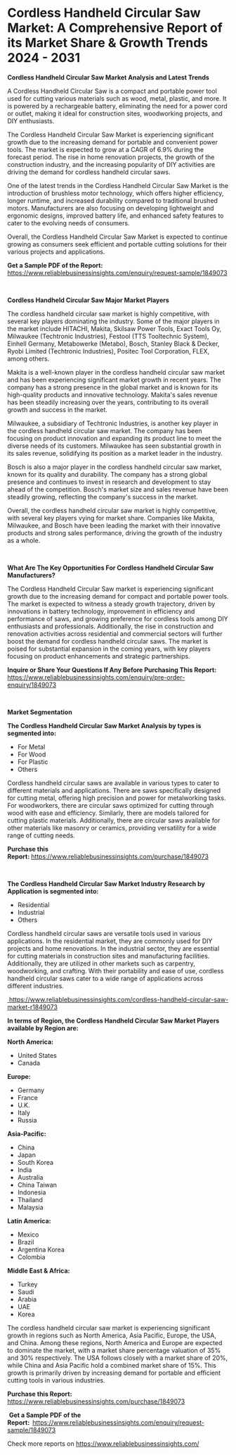 <p><h1>Cordless Handheld Circular Saw Market: A Comprehensive Report of its Market Share & Growth Trends 2024 - 2031</h1></p><p><strong>Cordless Handheld Circular Saw Market Analysis and Latest Trends</strong></p>
<p><p>A Cordless Handheld Circular Saw is a compact and portable power tool used for cutting various materials such as wood, metal, plastic, and more. It is powered by a rechargeable battery, eliminating the need for a power cord or outlet, making it ideal for construction sites, woodworking projects, and DIY enthusiasts.</p><p>The Cordless Handheld Circular Saw Market is experiencing significant growth due to the increasing demand for portable and convenient power tools. The market is expected to grow at a CAGR of 6.9% during the forecast period. The rise in home renovation projects, the growth of the construction industry, and the increasing popularity of DIY activities are driving the demand for cordless handheld circular saws.</p><p>One of the latest trends in the Cordless Handheld Circular Saw Market is the introduction of brushless motor technology, which offers higher efficiency, longer runtime, and increased durability compared to traditional brushed motors. Manufacturers are also focusing on developing lightweight and ergonomic designs, improved battery life, and enhanced safety features to cater to the evolving needs of consumers.</p><p>Overall, the Cordless Handheld Circular Saw Market is expected to continue growing as consumers seek efficient and portable cutting solutions for their various projects and applications.</p></p>
<p><strong>Get a Sample PDF of the Report:&nbsp;</strong> <a href="https://www.reliablebusinessinsights.com/enquiry/request-sample/1849073">https://www.reliablebusinessinsights.com/enquiry/request-sample/1849073</a></p>
<p>&nbsp;</p>
<p><strong>Cordless Handheld Circular Saw Major Market Players</strong></p>
<p><p>The cordless handheld circular saw market is highly competitive, with several key players dominating the industry. Some of the major players in the market include HITACHI, Makita, Skilsaw Power Tools, Exact Tools Oy, Milwaukee (Techtronic Industries), Festool (TTS Tooltechnic System), Einhell Germany, Metabowerke (Metabo), Bosch, Stanley Black & Decker, Ryobi Limited (Techtronic Industries), Positec Tool Corporation, FLEX, among others.</p><p>Makita is a well-known player in the cordless handheld circular saw market and has been experiencing significant market growth in recent years. The company has a strong presence in the global market and is known for its high-quality products and innovative technology. Makita's sales revenue has been steadily increasing over the years, contributing to its overall growth and success in the market.</p><p>Milwaukee, a subsidiary of Techtronic Industries, is another key player in the cordless handheld circular saw market. The company has been focusing on product innovation and expanding its product line to meet the diverse needs of its customers. Milwaukee has seen substantial growth in its sales revenue, solidifying its position as a market leader in the industry.</p><p>Bosch is also a major player in the cordless handheld circular saw market, known for its quality and durability. The company has a strong global presence and continues to invest in research and development to stay ahead of the competition. Bosch's market size and sales revenue have been steadily growing, reflecting the company's success in the market.</p><p>Overall, the cordless handheld circular saw market is highly competitive, with several key players vying for market share. Companies like Makita, Milwaukee, and Bosch have been leading the market with their innovative products and strong sales performance, driving the growth of the industry as a whole.</p></p>
<p>&nbsp;</p>
<p><strong>What Are The Key Opportunities For Cordless Handheld Circular Saw Manufacturers?</strong></p>
<p><p>The Cordless Handheld Circular Saw market is experiencing significant growth due to the increasing demand for compact and portable power tools. The market is expected to witness a steady growth trajectory, driven by innovations in battery technology, improvement in efficiency and performance of saws, and growing preference for cordless tools among DIY enthusiasts and professionals. Additionally, the rise in construction and renovation activities across residential and commercial sectors will further boost the demand for cordless handheld circular saws. The market is poised for substantial expansion in the coming years, with key players focusing on product enhancements and strategic partnerships.</p></p>
<p><strong>Inquire or Share Your Questions If Any Before Purchasing This Report:</strong> <a href="https://www.reliablebusinessinsights.com/enquiry/pre-order-enquiry/1849073">https://www.reliablebusinessinsights.com/enquiry/pre-order-enquiry/1849073</a></p>
<p>&nbsp;</p>
<p><strong>Market Segmentation</strong></p>
<p><strong>The Cordless Handheld Circular Saw Market Analysis by types is segmented into:</strong></p>
<p><ul><li>For Metal</li><li>For Wood</li><li>For Plastic</li><li>Others</li></ul></p>
<p><p>Cordless handheld circular saws are available in various types to cater to different materials and applications. There are saws specifically designed for cutting metal, offering high precision and power for metalworking tasks. For woodworkers, there are circular saws optimized for cutting through wood with ease and efficiency. Similarly, there are models tailored for cutting plastic materials. Additionally, there are circular saws available for other materials like masonry or ceramics, providing versatility for a wide range of cutting needs.</p></p>
<p><strong>Purchase this Report:&nbsp;</strong><a href="https://www.reliablebusinessinsights.com/purchase/1849073">https://www.reliablebusinessinsights.com/purchase/1849073</a></p>
<p>&nbsp;</p>
<p><strong>The Cordless Handheld Circular Saw Market Industry Research by Application is segmented into:</strong></p>
<p><ul><li>Residential</li><li>Industrial</li><li>Others</li></ul></p>
<p><p>Cordless handheld circular saws are versatile tools used in various applications. In the residential market, they are commonly used for DIY projects and home renovations. In the industrial sector, they are essential for cutting materials in construction sites and manufacturing facilities. Additionally, they are utilized in other markets such as carpentry, woodworking, and crafting. With their portability and ease of use, cordless handheld circular saws cater to a wide range of applications across different industries.</p></p>
<p><a href="https://www.reliablebusinessinsights.com/cordless-handheld-circular-saw-market-r1849073">&nbsp;https://www.reliablebusinessinsights.com/cordless-handheld-circular-saw-market-r1849073</a></p>
<p><strong>In terms of Region, the Cordless Handheld Circular Saw Market Players available by Region are:</strong></p>
<p>
    <p> <strong> North America: </strong>
        <ul>
            <li>United States</li>
            <li>Canada</li>
        </ul>
        </p> 
    <p> <strong> Europe: </strong>
        <ul>
            <li>Germany</li>
            <li>France</li>
            <li>U.K.</li>
            <li>Italy</li>
            <li>Russia</li>
        </ul>
        </p> 
    <p> <strong> Asia-Pacific: </strong>
        <ul>
            <li>China</li>
            <li>Japan</li>
            <li>South Korea</li>
            <li>India</li>
            <li>Australia</li>
            <li>China Taiwan</li>
            <li>Indonesia</li>
            <li>Thailand</li>
            <li>Malaysia</li>
        </ul>
        </p> 
    <p> <strong> Latin America: </strong>
        <ul>
            <li>Mexico</li>
            <li>Brazil</li>
            <li>Argentina Korea</li>
            <li>Colombia</li>
        </ul>
        </p> 
    <p> <strong> Middle East & Africa: </strong>
        <ul>
            <li>Turkey</li>
            <li>Saudi</li>
            <li>Arabia</li>
            <li>UAE</li>
            <li>Korea</li>
        </ul>
    </p>
    </p>
<p><p>The cordless handheld circular saw market is experiencing significant growth in regions such as North America, Asia Pacific, Europe, the USA, and China. Among these regions, North America and Europe are expected to dominate the market, with a market share percentage valuation of 35% and 30% respectively. The USA follows closely with a market share of 20%, while China and Asia Pacific hold a combined market share of 15%. This growth is primarily driven by increasing demand for portable and efficient cutting tools in various industries.</p></p>
<p><strong>Purchase this Report: </strong><a href="https://www.reliablebusinessinsights.com/purchase/1849073">https://www.reliablebusinessinsights.com/purchase/1849073</a></p>
<p>&nbsp;<strong>Get a Sample PDF of the Report:&nbsp;&nbsp;</strong><a href="https://www.reliablebusinessinsights.com/enquiry/request-sample/1849073">https://www.reliablebusinessinsights.com/enquiry/request-sample/1849073</a></p>
<p><strong></strong></p>
<p>Check more reports on <a href="https://www.reliablebusinessinsights.com/">https://www.reliablebusinessinsights.com/</a></p>